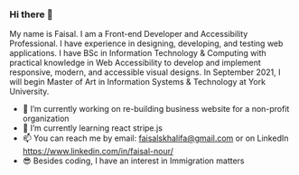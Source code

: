 ### Hi there 👋

My name is Faisal. I am a Front-end Developer and Accessibility Professional. I have experience in designing, developing, and testing web applications. I have BSc in Information Technology & Computing with practical knowledge in Web Accessibility to develop and implement responsive, modern, and accessible visual designs. In September 2021, I will begin Master of Art in Information Systems & Technology at York University.

- 🔭 I’m currently working on re-building business website for a non-profit organization
- 🌱 I’m currently learning react stripe.js
- 📫 You can reach me by email: faisalskhalifa@gmail.com or on LinkedIn https://www.linkedin.com/in/faisal-nour/
- 😎 Besides coding, I have an interest in Immigration matters

<!--
**faisalsnour/faisalsnour** is a ✨ _special_ ✨ repository because its `README.md` (this file) appears on your GitHub profile.

Here are some ideas to get you started:

- 🔭 I’m currently working on ...
- 🌱 I’m currently learning ...
- 👯 I’m looking to collaborate on ...
- 🤔 I’m looking for help with ...
- 💬 Ask me about ...
- 📫 How to reach me: ...
- 😄 Pronouns: ...
- ⚡ Fun fact: ...
-->
